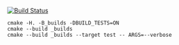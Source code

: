 [![Build Status](https://travis-ci.org/BasyninNikita/graph.svg?branch=master)](https://travis-ci.org/BasyninNikita/graph)

```
cmake -H. -B_builds -DBUILD_TESTS=ON
cmake --build _builds
cmake --build _builds --target test -- ARGS=--verbose
```
